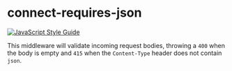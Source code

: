 # connect-requires-json

[![JavaScript Style Guide](https://img.shields.io/badge/code%20style-standard-brightgreen.svg)](http://standardjs.com/)


This middleware will validate incoming request bodies, throwing a `400` when the body is empty and `415` when the `Content-Type` header does not contain `json`.
